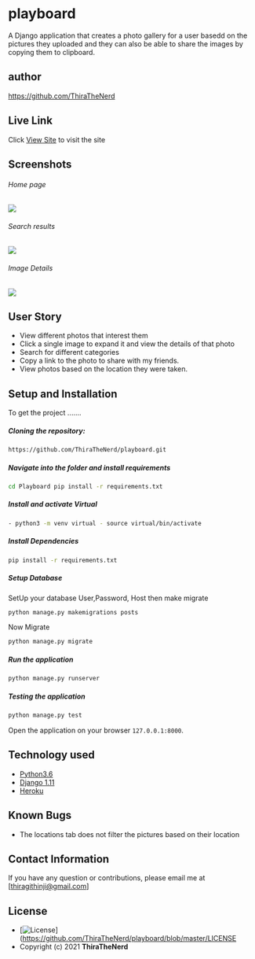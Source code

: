# playboard
A Django application that creates a photo gallery for a user basedd on the pictures they uploaded and they can also be able to share the images by copying them to clipboard.

## author
 https://github.com/ThiraTheNerd

##  Live Link  
 Click [View Site]()  to visit the site
  
## Screenshots 
###### Home page
 
<img src="https://user-images.githubusercontent.com/51013354/124569663-d0649480-de4e-11eb-8259-f8ecf27c649a.png">
 
 ###### Search results
 <img src="https://user-images.githubusercontent.com/51013354/124570736-d5761380-de4f-11eb-8d87-571a2e9cc559.png"> 

 ###### Image Details 
 <img src="https://user-images.githubusercontent.com/51013354/124570584-b4152780-de4f-11eb-947d-8345df108ba1.png">

## User Story  
  
* View different photos that interest them  
* Click a single image to expand it and view the details of that photo  
* Search for different categories   
* Copy a link to the photo to share with my friends.  
* View photos based on the location they were taken.

## Setup and Installation  
To get the project .......  
  
##### Cloning the repository:  
 ```bash 
 https://github.com/ThiraTheNerd/playboard.git 
```
##### Navigate into the folder and install requirements  
 ```bash 
cd Playboard pip install -r requirements.txt 
```
##### Install and activate Virtual  
 ```bash 
- python3 -m venv virtual - source virtual/bin/activate  
```  
##### Install Dependencies  
 ```bash 
 pip install -r requirements.txt 
```  
 ##### Setup Database  
  SetUp your database User,Password, Host then make migrate  
 ```bash 
python manage.py makemigrations posts 
 ``` 
 Now Migrate  
 ```bash 
 python manage.py migrate 
```
##### Run the application  
 ```bash 
 python manage.py runserver 
``` 
##### Testing the application  
 ```bash 
 python manage.py test 
```
Open the application on your browser `127.0.0.1:8000`.  
  
  
## Technology used  
  
* [Python3.6](https://www.python.org/)  
* [Django 1.11](https://docs.djangoproject.com/en/2.2/)  
* [Heroku](https://heroku.com)  
  
  
## Known Bugs  
* The locations tab does not filter the pictures based on their location 
  
## Contact Information   
If you have any question or contributions, please email me at [thiragithinji@gmail.com]  
  
## License 

* [![License](https://img.shields.io/packagist/l/loopline-systems/closeio-api-wrapper.svg)](https://github.com/ThiraTheNerd/playboard/blob/master/LICENSE  
* Copyright (c) 2021 **ThiraTheNerd**
